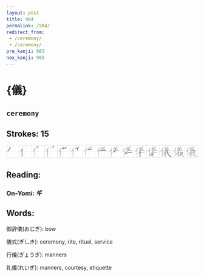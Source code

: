 ```yaml
---
layout: post
title: 984
permalink: /984/
redirect_from:
 - /ceremony/
 - /ceremony/
pre_kanji: 983
nex_kanji: 985
---
```


# {儀}

## `ceremony`

## Strokes: 15

<div class="stroke"><img src="../images/E58480.png" /></div>

## Reading:

### On-Yomi: ギ

## Words:

御辞儀(おじぎ): bow

儀式(ぎしき): ceremony, rite, ritual, service

行儀(ぎょうぎ): manners

礼儀(れいぎ): manners, courtesy, etiquette
